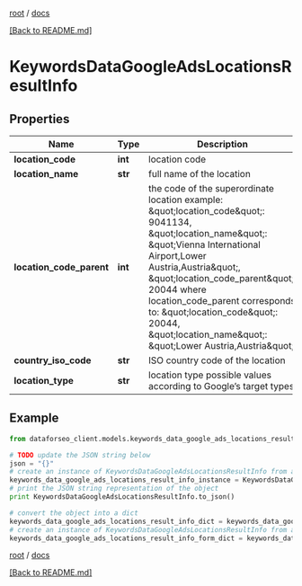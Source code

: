 [root](./../ "root") / [docs](./ "docs")

[[Back to README.md]](./../README.md "[Back to README.md]")

# KeywordsDataGoogleAdsLocationsResultInfo

## Properties

Name | Type | Description | Notes
------------ | ------------- | ------------- | -------------
**location_code** | **int** | location code | [optional]
**location_name** | **str** | full name of the location | [optional]
**location_code_parent** | **int** | the code of the superordinate location example: \&quot;location_code\&quot;: 9041134, \&quot;location_name\&quot;: \&quot;Vienna International Airport,Lower Austria,Austria\&quot;, \&quot;location_code_parent\&quot;: 20044 where location_code_parent corresponds to: \&quot;location_code\&quot;: 20044, \&quot;location_name\&quot;: \&quot;Lower Austria,Austria\&quot; | [optional]
**country_iso_code** | **str** | ISO country code of the location | [optional]
**location_type** | **str** | location type possible values according to Google’s target types | [optional]

## Example

```python
from dataforseo_client.models.keywords_data_google_ads_locations_result_info import KeywordsDataGoogleAdsLocationsResultInfo

# TODO update the JSON string below
json = "{}"
# create an instance of KeywordsDataGoogleAdsLocationsResultInfo from a JSON string
keywords_data_google_ads_locations_result_info_instance = KeywordsDataGoogleAdsLocationsResultInfo.from_json(json)
# print the JSON string representation of the object
print KeywordsDataGoogleAdsLocationsResultInfo.to_json()

# convert the object into a dict
keywords_data_google_ads_locations_result_info_dict = keywords_data_google_ads_locations_result_info_instance.to_dict()
# create an instance of KeywordsDataGoogleAdsLocationsResultInfo from a dict
keywords_data_google_ads_locations_result_info_form_dict = keywords_data_google_ads_locations_result_info.from_dict(keywords_data_google_ads_locations_result_info_dict)
```

  

[root](./../ "root") / [docs](./ "docs")

[[Back to README.md]](./../README.md "[Back to README.md]")
